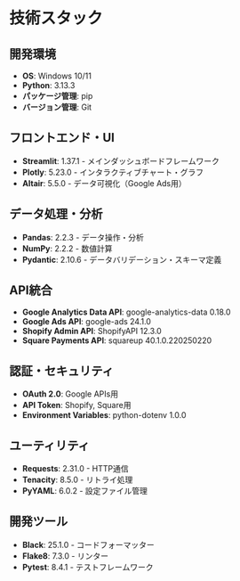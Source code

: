 # 技術スタック

## 開発環境
- **OS**: Windows 10/11
- **Python**: 3.13.3
- **パッケージ管理**: pip
- **バージョン管理**: Git

## フロントエンド・UI
- **Streamlit**: 1.37.1 - メインダッシュボードフレームワーク
- **Plotly**: 5.23.0 - インタラクティブチャート・グラフ
- **Altair**: 5.5.0 - データ可視化（Google Ads用）

## データ処理・分析
- **Pandas**: 2.2.3 - データ操作・分析
- **NumPy**: 2.2.2 - 数値計算
- **Pydantic**: 2.10.6 - データバリデーション・スキーマ定義

## API統合
- **Google Analytics Data API**: google-analytics-data 0.18.0
- **Google Ads API**: google-ads 24.1.0
- **Shopify Admin API**: ShopifyAPI 12.3.0
- **Square Payments API**: squareup 40.1.0.220250220

## 認証・セキュリティ
- **OAuth 2.0**: Google APIs用
- **API Token**: Shopify, Square用
- **Environment Variables**: python-dotenv 1.0.0

## ユーティリティ
- **Requests**: 2.31.0 - HTTP通信
- **Tenacity**: 8.5.0 - リトライ処理
- **PyYAML**: 6.0.2 - 設定ファイル管理

## 開発ツール
- **Black**: 25.1.0 - コードフォーマッター
- **Flake8**: 7.3.0 - リンター
- **Pytest**: 8.4.1 - テストフレームワーク